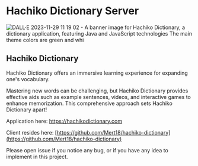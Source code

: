 # Hachiko Dictionary Server

![DALL·E 2023-11-29 11 19 02 - A banner image for _Hachiko Dictionary_, a dictionary application, featuring Java and JavaScript technologies  The main theme colors are green and whi](https://github.com/Mert18/hachiko-dictionary-server/assets/40024436/41e3b1c8-a19e-409f-b97c-c2cef3167cab)


## Hachiko Dictionary

Hachiko Dictionary offers an immersive learning experience for expanding one's vocabulary.

Mastering new words can be challenging, but Hachiko Dictionary provides effective aids such as example sentences, videos, and interactive games to enhance memorization. This comprehensive approach sets Hachiko Dictionary apart!

Application here: https://hachikodictionary.com

Client resides here: [https://github.com/Mert18/hachiko-dictionary](https://github.com/Mert18/hachiko-dictionary)

Please open issue if you notice any bug, or if you have any idea to implement in this project.
